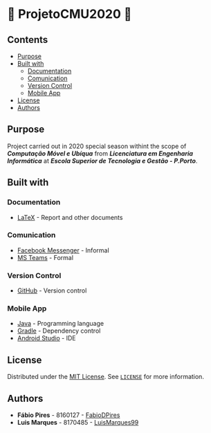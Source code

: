 # :iphone: ProjetoCMU2020 :iphone:

## Contents

- [Purpose](#purpose)
- [Built with](#built-with)
  - [Documentation](#documentation)
  - [Comunication](#comunication)
  - [Version Control](#version-control)
  - [Mobile App](#mobile-app)
- [License](#license)
- [Authors](#authors)

## Purpose

Project carried out in 2020 special season withint the scope of ***Computação Móvel e Ubíqua***  from ***Licenciatura em Engenharia Informática*** at ***Escola Superior de Tecnologia e Gestão - P.Porto***.

## Built with

### Documentation

- [LaTeX](https://www.latex-project.org/) - Report and other documents

### Comunication

- [Facebook Messenger](https://www.messenger.com/) - Informal
- [MS Teams](https://teams.microsoft.com/) - Formal

### Version Control

- [GitHub](https://github.com/) - Version control

### Mobile App

- [Java](https://java.com/) - Programming language
- [Gradle](https://gradle.org/) - Dependency control
- [Android Studio](https://developer.android.com/studio) - IDE

## License

Distributed under the [MIT License](https://choosealicense.com/licenses/mit/). See [`LICENSE`](LICENSE) for more information.

## Authors

- **Fábio Pires** - 8160127 - [FabioDPires](https://github.com/FabioDPires)
- **Luis Marques** - 8170485 - [LuisMarques99](https://github.com/LuisMarques99)